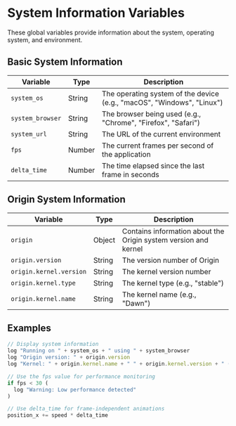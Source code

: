 # System Information Variables

These global variables provide information about the system, operating system, and environment.

## Basic System Information

| Variable | Type | Description |
|----------|------|-------------|
| `system_os` | String | The operating system of the device (e.g., "macOS", "Windows", "Linux") |
| `system_browser` | String | The browser being used (e.g., "Chrome", "Firefox", "Safari") |
| `system_url` | String | The URL of the current environment |
| `fps` | Number | The current frames per second of the application |
| `delta_time` | Number | The time elapsed since the last frame in seconds |

## Origin System Information

| Variable | Type | Description |
|----------|------|-------------|
| `origin` | Object | Contains information about the Origin system version and kernel |
| `origin.version` | String | The version number of Origin |
| `origin.kernel.version` | String | The kernel version number |
| `origin.kernel.type` | String | The kernel type (e.g., "stable") |
| `origin.kernel.name` | String | The kernel name (e.g., "Dawn") |

## Examples

```javascript
// Display system information
log "Running on " + system_os + " using " + system_browser
log "Origin version: " + origin.version
log "Kernel: " + origin.kernel.name + " " + origin.kernel.version + " (" + origin.kernel.type + ")"

// Use the fps value for performance monitoring
if fps < 30 (
  log "Warning: Low performance detected"
)

// Use delta_time for frame-independent animations
position_x += speed * delta_time
```
